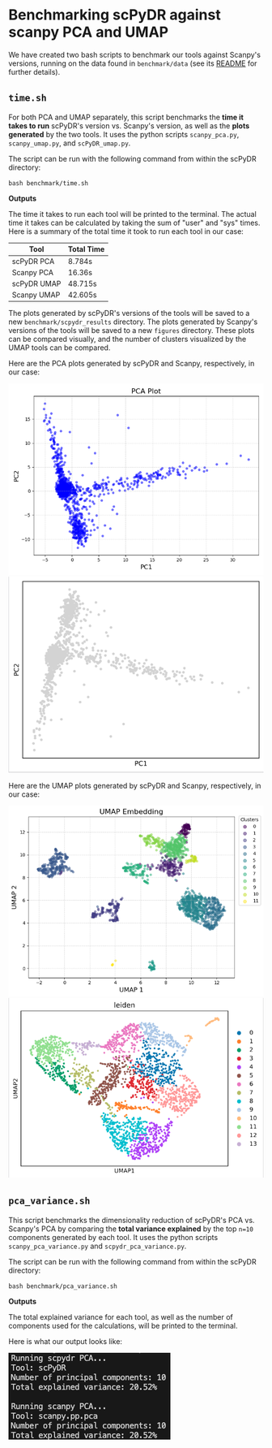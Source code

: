 # Benchmarking scPyDR against scanpy PCA and UMAP
We have created two bash scripts to benchmark our tools against Scanpy's versions, running on the data found in `benchmark/data` (see its [README](https://github.com/isabelwang30/scPyDR/tree/main/benchmark/data#readme) for further details).

## `time.sh`
For both PCA and UMAP separately, this script benchmarks the **time it takes to run** scPyDR's version vs. Scanpy's version, as well as the **plots generated** by the two tools. It uses the python scripts `scanpy_pca.py`, `scanpy_umap.py`, and `scPyDR_umap.py`.

The script can be run with the following command from within the scPyDR directory:

```
bash benchmark/time.sh
```
**Outputs**

The time it takes to run each tool will be printed to the terminal. The actual time it takes can be calculated by taking the sum of "user" and "sys" times. Here is a summary of the total time it took to run each tool in our case:

| Tool        | Total Time |
|-------------|------------|
| scPyDR PCA  | 8.784s    |
| Scanpy PCA  | 16.36s    |
| scPyDR UMAP | 48.715s    |
| Scanpy UMAP | 42.605s    |

The plots generated by scPyDR's versions of the tools will be saved to a new `benchmark/scpydr_results` directory. The plots generated by Scanpy's versions of the tools will be saved to a new `figures` directory. These plots can be compared visually, and the number of clusters visualized by the UMAP tools can be compared.

Here are the PCA plots generated by scPyDR and Scanpy, respectively, in our case:

<img src="../data_pca_plot.png">
<img src="scanpy_pca.png">

Here are the UMAP plots generated by scPyDR and Scanpy, respectively, in our case:

<img src="../data_umap_plot.png">
<img src="scanpy_umap.png">

## `pca_variance.sh`
This script benchmarks the dimensionality reduction of scPyDR's PCA vs. Scanpy's PCA by comparing the **total variance explained** by the top `n=10` components generated by each tool. It uses the python scripts `scanpy_pca_variance.py` and `scpydr_pca_variance.py`.

The script can be run with the following command from within the scPyDR directory:

```
bash benchmark/pca_variance.sh
```
**Outputs**

The total explained variance for each tool, as well as the number of components used for the calculations, will be printed to the terminal.

Here is what our output looks like:

<img src="pca_variance_new.png">
